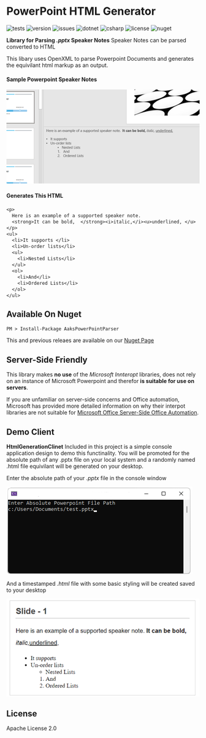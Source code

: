 # PowerPoint HTML Generator
![tests](https://raw.githubusercontent.com/gist/palburtus/abeb09d1ba12b9ce84a55f4da4f2af86/raw/09b6912d5721c97af098aebc5d10fabd777bc723/power_point_parser_tests.md_badge.svg)
![version](https://img.shields.io/nuget/vpre/AaksPowerPointParser)
![issues](https://img.shields.io/github/issues/palburtus/powerpointparser)
![dotnet](https://img.shields.io/badge/.NET-6.0-blue)
![csharp](https://img.shields.io/badge/C%23-10.0-blue)
![license](https://img.shields.io/github/license/palburtus/powerpointparser)
![nuget](https://img.shields.io/nuget/dt/AaksPowerPointParser)

**Library for Parsing *.pptx* Speaker Notes**
Speaker Notes can be parsed converted to HTML 

This libary uses OpenXML to parse Powerpoint Documents and generates the equivilant html markup as an output.

#### Sample Powerpoint Speaker Notes
![PowerPoint](/blob/SamplePowerpointInput.png)

#### Generates This HTML
```
<p>
  Here is an example of a supported speaker note.  
  <strong>It can be bold,  </strong><i>italic,</i><u>underlined, </u>
</p>
<ul>
  <li>It supports </li>
  <li>Un-order lists</li>
  <ul>
    <li>Nested Lists</li>
  </ul>
  <ol>
    <li>And</li>
    <li>Ordered Lists</li>
  </ol>
</ul>
```

## Available On Nuget
```
PM > Install-Package AaksPowerPointParser
```
This and previous releaes are available on our [Nuget Page](https://www.nuget.org/packages/AaksPowerPointParser)

## Server-Side Friendly
This library makes **no use** of the _Microsoft Innteropt_ libraries, does not rely on an instance of Microsoft Powerpoint and therefor **is suitable for use on servers**.

If you are unfamiliar on server-side concerns and Office automation, Microsoft has provided more detailed information on why their interpot libraries are not suitable for [Microsoft Office Server-Side Office Automation](https://support.microsoft.com/en-us/topic/considerations-for-server-side-automation-of-office-48bcfe93-8a89-47f1-0bce-017433ad79e2).

## Demo Client

**HtmlGenerationClinet**
Included in this project is a simple console application design to demo this functinality.  You will be promoted for the absolute path of any .pptx file on your local system and a randomly named .html file equivilant will be generated on your desktop.  

Enter the absolute path of your _.pptx_ file in the console window

![Command Line](/blob/commandline.png)

And a timestamped _.html_ file with some basic styling will be created saved to your desktop 

![Html Output](/blob/SampleHtmlOutput.png)

## License

Apache License 2.0 
